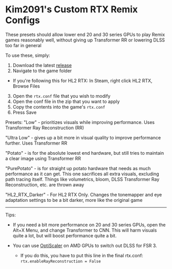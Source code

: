 # Kim2091's Custom RTX Remix Configs

These presets should allow lower end 20 and 30 series GPUs to play Remix games reasonably well, without giving up Transformer RR or lowering DLSS too far in general

To use these, simply:
1. Download the latest [release](https://github.com/Kim2091/rtx-remix-custom-configs/releases)
2. Navigate to the game folder
  - If you're following this for HL2 RTX: In Steam, right click HL2 RTX, Browse Files
3. Open the `rtx.conf` file that you wish to modify
4. Open the conf file in the zip that you want to apply
5. Copy the contents into the game's `rtx.conf`
6. Press Save

Presets:
"Low" - prioritizes visuals while improving performance. Uses Transformer Ray Reconstruction (RR)

"Ultra Low" - gives up a bit more in visual quality to improve performance further. Uses Transformer RR

"Potato" - is for the absolute lowest end hardware, but still tries to maintain a clear image using Transformer RR

"PurePotato" - is for straight up potato hardware that needs as much performance as it can get. This one sacrifices all extra visuals, excluding path tracing itself. Things like volumetrics, bloom, DLSS Transformer Ray Reconstruction, etc. are thrown away

"HL2_RTX_Darker" - For HL2 RTX Only. Changes the tonemapper and eye adaptation settings to be a bit darker, more like the original game 

-------------

Tips:

- If you need a bit more performance on 20 and 30 series GPUs, open the Alt+X Menu, and change Transformer to CNN. This will harm visuals quite a lot, but will boost performance quite a bit.

- You can use [OptiScaler](https://github.com/cdozdil/OptiScaler) on AMD GPUs to switch out DLSS for FSR 3. 
  - If you do this, you have to put this line in the final rtx.conf: `rtx.enableRayReconstruction = False`
